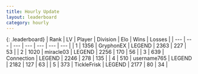 ```yaml
---
title: Hourly Update
layout: leaderboard
category: hourly
---
```


{: .leaderboard}
| Rank | LV | Player | Division | Elo | Wins | Losses |
| --- | --- | --- | --- | --- | --- | --- |
| <span data-change="0">1</span> | 1356 | <span title="ID: 315148">GryphonEX</span> | LEGEND | <span data-change="0">2363</span> | <span data-change="0">227</span> | <span data-change="0">53</span> |
| <span data-change="0">2</span> | 1020 | <span title="ID: 416373">miracle03</span> | LEGEND | <span data-change="3">2256</span> | <span data-change="1">170</span> | <span data-change="0">56</span> |
| <span data-change="0">3</span> | 639 | <span title="ID: 539711">Connection</span> | LEGEND | <span data-change="0">2246</span> | <span data-change="0">278</span> | <span data-change="0">135</span> |
| <span data-change="0">4</span> | 510 | <span title="ID: 188640">username765</span> | LEGEND | <span data-change="0">2182</span> | <span data-change="0">127</span> | <span data-change="0">63</span> |
| <span data-change="0">5</span> | 373 | <span title="ID: 512212">TickleFrisk</span> | LEGEND | <span data-change="0">2177</span> | <span data-change="0">80</span> | <span data-change="0">34</span> |